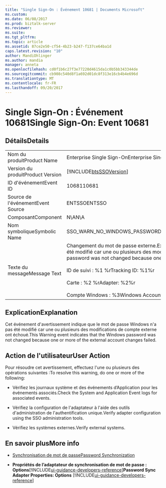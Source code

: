 ```yaml
---
title: "Single Sign-On : Événement 10681 | Documents Microsoft"
ms.custom: 
ms.date: 06/08/2017
ms.prod: biztalk-server
ms.reviewer: 
ms.suite: 
ms.tgt_pltfrm: 
ms.topic: article
ms.assetid: 87ce2e50-cf54-4b23-b247-f137ce64ba1d
caps.latest.revision: "10"
author: MandiOhlinger
ms.author: mandia
manager: anneta
ms.openlocfilehash: cd0f1b6c27f3e77220d4615da1c0b5bb343344de
ms.sourcegitcommit: cb908c540d8f1a692d01dc8f313e16cb4b4e696d
ms.translationtype: MT
ms.contentlocale: fr-FR
ms.lasthandoff: 09/20/2017
---
```

# <a name="single-sign-on-event-10681"></a><span data-ttu-id="7e0df-102">Single Sign-On : Événement 10681</span><span class="sxs-lookup"><span data-stu-id="7e0df-102">Single Sign-On: Event 10681</span></span>
## <a name="details"></a><span data-ttu-id="7e0df-103">Détails</span><span class="sxs-lookup"><span data-stu-id="7e0df-103">Details</span></span>  
  
|||  
|-|-|  
|<span data-ttu-id="7e0df-104">Nom du produit</span><span class="sxs-lookup"><span data-stu-id="7e0df-104">Product Name</span></span>|<span data-ttu-id="7e0df-105">Enterprise Single Sign-On</span><span class="sxs-lookup"><span data-stu-id="7e0df-105">Enterprise Single Sign-On</span></span>|  
|<span data-ttu-id="7e0df-106">Version du produit</span><span class="sxs-lookup"><span data-stu-id="7e0df-106">Product Version</span></span>|[!INCLUDE[btsSSOVersion](../includes/btsssoversion-md.md)]|  
|<span data-ttu-id="7e0df-107">ID d'événement</span><span class="sxs-lookup"><span data-stu-id="7e0df-107">Event ID</span></span>|<span data-ttu-id="7e0df-108">10681</span><span class="sxs-lookup"><span data-stu-id="7e0df-108">10681</span></span>|  
|<span data-ttu-id="7e0df-109">Source de l'événement</span><span class="sxs-lookup"><span data-stu-id="7e0df-109">Event Source</span></span>|<span data-ttu-id="7e0df-110">ENTSSO</span><span class="sxs-lookup"><span data-stu-id="7e0df-110">ENTSSO</span></span>|  
|<span data-ttu-id="7e0df-111">Composant</span><span class="sxs-lookup"><span data-stu-id="7e0df-111">Component</span></span>|<span data-ttu-id="7e0df-112">N\A</span><span class="sxs-lookup"><span data-stu-id="7e0df-112">N\A</span></span>|  
|<span data-ttu-id="7e0df-113">Nom symbolique</span><span class="sxs-lookup"><span data-stu-id="7e0df-113">Symbolic Name</span></span>|<span data-ttu-id="7e0df-114">SSO_WARN_NO_WINDOWS_PASSWORD_CHANGE</span><span class="sxs-lookup"><span data-stu-id="7e0df-114">SSO_WARN_NO_WINDOWS_PASSWORD_CHANGE</span></span>|  
|<span data-ttu-id="7e0df-115">Texte du message</span><span class="sxs-lookup"><span data-stu-id="7e0df-115">Message Text</span></span>|<span data-ttu-id="7e0df-116">Changement du mot de passe externe.</span><span class="sxs-lookup"><span data-stu-id="7e0df-116">External password change.</span></span> <span data-ttu-id="7e0df-117">Le mot de passe Windows n'a pas été modifié car une ou plusieurs des modifications de compte externe ont échoué.%r</span><span class="sxs-lookup"><span data-stu-id="7e0df-117">The Windows password was not changed because one or more of the external account changes failed.%r</span></span><br /><br /> <span data-ttu-id="7e0df-118">ID de suivi : %1 %r</span><span class="sxs-lookup"><span data-stu-id="7e0df-118">Tracking ID: %1%r</span></span><br /><br /> <span data-ttu-id="7e0df-119">Carte : %2 %r</span><span class="sxs-lookup"><span data-stu-id="7e0df-119">Adapter: %2%r</span></span><br /><br /> <span data-ttu-id="7e0df-120">Compte Windows : %3</span><span class="sxs-lookup"><span data-stu-id="7e0df-120">Windows Account: %3</span></span>|  
  
## <a name="explanation"></a><span data-ttu-id="7e0df-121">Explication</span><span class="sxs-lookup"><span data-stu-id="7e0df-121">Explanation</span></span>  
 <span data-ttu-id="7e0df-122">Cet événement d'avertissement indique que le mot de passe Windows n'a pas été modifié car une ou plusieurs des modifications de compte externe ont échoué.</span><span class="sxs-lookup"><span data-stu-id="7e0df-122">This Warning event indicates that the Windows password was not changed because one or more of the external account changes failed.</span></span>  
  
## <a name="user-action"></a><span data-ttu-id="7e0df-123">Action de l'utilisateur</span><span class="sxs-lookup"><span data-stu-id="7e0df-123">User Action</span></span>  
 <span data-ttu-id="7e0df-124">Pour résoudre cet avertissement, effectuez l'une ou plusieurs des opérations suivantes :</span><span class="sxs-lookup"><span data-stu-id="7e0df-124">To resolve this warning, do one or more of the following:</span></span>  
  
-   <span data-ttu-id="7e0df-125">Vérifiez les journaux système et des événements d’Application pour les événements associés.</span><span class="sxs-lookup"><span data-stu-id="7e0df-125">Check the System and Application Event logs for associated events.</span></span>  
  
-   <span data-ttu-id="7e0df-126">Vérifiez la configuration de l'adaptateur à l'aide des outils d'administration de l'authentification unique.</span><span class="sxs-lookup"><span data-stu-id="7e0df-126">Verify adapter configuration using the SSO administration tools.</span></span>  
  
-   <span data-ttu-id="7e0df-127">Vérifiez les systèmes externes.</span><span class="sxs-lookup"><span data-stu-id="7e0df-127">Verify external systems.</span></span>  
  
## <a name="more-info"></a><span data-ttu-id="7e0df-128">En savoir plus</span><span class="sxs-lookup"><span data-stu-id="7e0df-128">More info</span></span>
  
-   [<span data-ttu-id="7e0df-129">Synchronisation de mot de passe</span><span class="sxs-lookup"><span data-stu-id="7e0df-129">Password Synchronization</span></span>](../core/password-synchronization2.md)  
  
-   <span data-ttu-id="7e0df-130">**Propriétés de l’adaptateur de synchronisation de mot de passe : Options**[!INCLUDE[ui-guidance-developers-reference](../includes/ui-guidance-developers-reference.md)]</span><span class="sxs-lookup"><span data-stu-id="7e0df-130">**Password Sync Adapter Properties: Options** [!INCLUDE[ui-guidance-developers-reference](../includes/ui-guidance-developers-reference.md)]</span></span>